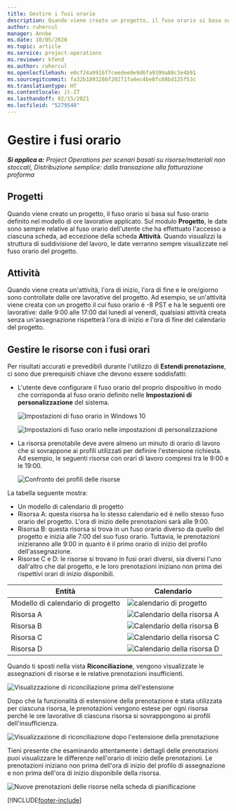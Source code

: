 ```yaml
---
title: Gestire i fusi orario
description: Quando viene creato un progetto, il fuso orario si basa sul fuso orario definito nel modello di ore lavorative applicato.
author: ruhercul
manager: Annbe
ms.date: 10/05/2020
ms.topic: article
ms.service: project-operations
ms.reviewer: kfend
ms.author: ruhercul
ms.openlocfilehash: e0cf24a9916f7ceedee0e9d6fa9399a88c3e4b91
ms.sourcegitcommit: fa32b1893286f20271fa4ec4be8fc68bd135f53c
ms.translationtype: HT
ms.contentlocale: it-IT
ms.lasthandoff: 02/15/2021
ms.locfileid: "5279548"
---
```

# <a name="manage-time-zones"></a>Gestire i fusi orario

_**Si applica a:** Project Operations per scenari basati su risorse/materiali non stoccati, Distribuzione semplice: dalla transazione alla fatturazione proforma_


## <a name="projects"></a>Progetti

Quando viene creato un progetto, il fuso orario si basa sul fuso orario definito nel modello di ore lavorative applicato. Sul modulo **Progetto**, le date sono sempre relative al fuso orario dell'utente che ha effettuato l'accesso a ciascuna scheda, ad eccezione della scheda **Attività**. Quando visualizzi la struttura di suddivisione del lavoro, le date verranno sempre visualizzate nel fuso orario del progetto.

## <a name="tasks"></a>Attività

Quando viene creata un'attività, l'ora di inizio, l'ora di fine e le ore/giorno sono controllate dalle ore lavorative del progetto. Ad esempio, se un'attività viene creata con un progetto il cui fuso orario è -8 PST e ha le seguenti ore lavorative: dalle 9:00 alle 17:00 dal lunedì al venerdì, qualsiasi attività creata senza un'assegnazione rispetterà l'ora di inizio e l'ora di fine del calendario del progetto.

## <a name="manage-resources-with-time-zones"></a>Gestire le risorse con i fusi orari

Per risultati accurati e prevedibili durante l'utilizzo di **Estendi prenotazione**, ci sono due prerequisiti chiave che devono essere soddisfatti:  

- L'utente deve configurare il fuso orario del proprio dispositivo in modo che corrisponda al fuso orario definito nelle **Impostazioni di personalizzazione** del sistema.
 
  ![Impostazioni di fuso orario in Windows 10](media/reconcile-assignments-03.png)

  ![Impostazioni di fuso orario nelle impostazioni di personalizzazione](media/reconcile-assignments-04.png)
 
- La risorsa prenotabile deve avere almeno un minuto di orario di lavoro che si sovrappone ai profili utilizzati per definire l'estensione richiesta. Ad esempio, le seguenti risorse con orari di lavoro compresi tra le 9:00 e le 19:00. 

  ![Confronto dei profili delle risorse](media/reconcile-assignments-05.png)

La tabella seguente mostra:

- Un modello di calendario di progetto
- Risorsa A: questa risorsa ha lo stesso calendario ed è nello stesso fuso orario del progetto. L'ora di inizio delle prenotazioni sarà alle 9:00.
- Risorsa B: questa risorsa si trova in un fuso orario diverso da quello del progetto e inizia alle 7:00 del suo fuso orario. Tuttavia, le prenotazioni inizieranno alle 9:00 in quanto è il primo orario di inizio del profilo dell'assegnazione.
- Risorse C e D: le risorse si trovano in fusi orari diversi, sia diversi l'uno dall'altro che dal progetto, e le loro prenotazioni iniziano non prima dei rispettivi orari di inizio disponibili.

|Entità  |Calendario  |
|-|-|
|Modello di calendario di progetto   | ![calendario di progetto](media/reconcile-assignments-06.png) |
|Risorsa A  | ![Calendario della risorsa A](media/reconcile-assignments-06.png) |
|Risorsa B  |  ![Calendario della risorsa B](media/reconcile-assignments-07.png) |
|Risorsa C  |  ![Calendario della risorsa C](media/reconcile-assignments-08.png) |
|Risorsa D  | ![Calendario della risorsa D](media/reconcile-assignments-09.png)  |
 
Quando ti sposti nella vista **Riconciliazione**, vengono visualizzate le assegnazioni di risorse e le relative prenotazioni insufficienti.

![Visualizzazione di riconciliazione prima dell'estensione](media/reconcile-assignments-10.png)

Dopo che la funzionalità di estensione della prenotazione è stata utilizzata per ciascuna risorsa, le prenotazioni vengono estese per ogni risorsa perché le ore lavorative di ciascuna risorsa si sovrappongono ai profili dell'insufficienza.

![Visualizzazione di riconciliazione dopo l'estensione della prenotazione](media/reconcile-assignments-11.png) 

Tieni presente che esaminando attentamente i dettagli delle prenotazioni puoi visualizzare le differenze nell'orario di inizio delle prenotazioni. Le prenotazioni iniziano non prima dell'ora di inizio del profilo di assegnazione e non prima dell'ora di inizio disponibile della risorsa.

![Nuove prenotazioni delle risorse nella scheda di pianificazione](media/reconcile-assignments-12.png)


[!INCLUDE[footer-include](../includes/footer-banner.md)]